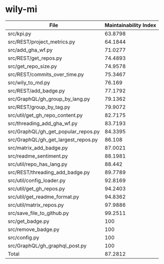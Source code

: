 # wily-mi

| File                                |   Maintainability Index |
| --- | --- |
| src/kpi.py                          |                 63.8798 |
| src/REST/project_metrics.py         |                 64.1844 |
| src/add_gha_wf.py                   |                 71.0277 |
| src/REST/get_repos.py               |                 74.4893 |
| src/get_repo_size.py                |                 74.9578 |
| src/REST/commits_over_time.py       |                 75.3467 |
| src/wily_to_md.py                   |                 76.169  |
| src/REST/add_badge.py               |                 77.1792 |
| src/GraphQL/gh_group_by_lang.py     |                 79.1362 |
| src/REST/group_by_tag.py            |                 79.9072 |
| src/util/get_gh_repo_content.py     |                 82.7175 |
| src/threading_add_gha_wf.py         |                 83.7193 |
| src/GraphQL/gh_get_popular_repos.py |                 84.3395 |
| src/GraphQL/gh_get_largest_repos.py |                 86.108  |
| src/matrix_add_badge.py             |                 87.0021 |
| src/readme_sentiment.py             |                 88.1981 |
| src/util/repo_has_lang.py           |                 88.442  |
| src/REST/threading_add_badge.py     |                 89.7789 |
| src/util/config_loader.py           |                 92.8169 |
| src/util/get_gh_repos.py            |                 94.2403 |
| src/util/get_readme_format.py       |                 94.8362 |
| src/util/matrix_repos.py            |                 97.9886 |
| src/save_file_to_github.py          |                 99.2511 |
| src/get_badge.py                    |                100      |
| src/remove_badge.py                 |                100      |
| src/config.py                       |                100      |
| src/GraphQL/gh_graphql_post.py      |                100      |
| Total                               |                 87.2812 |
